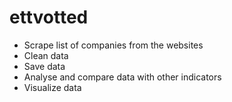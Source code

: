 # ettvotted
- Scrape list of companies from the websites
- Clean data
- Save data
- Analyse and compare data with other indicators
- Visualize data



